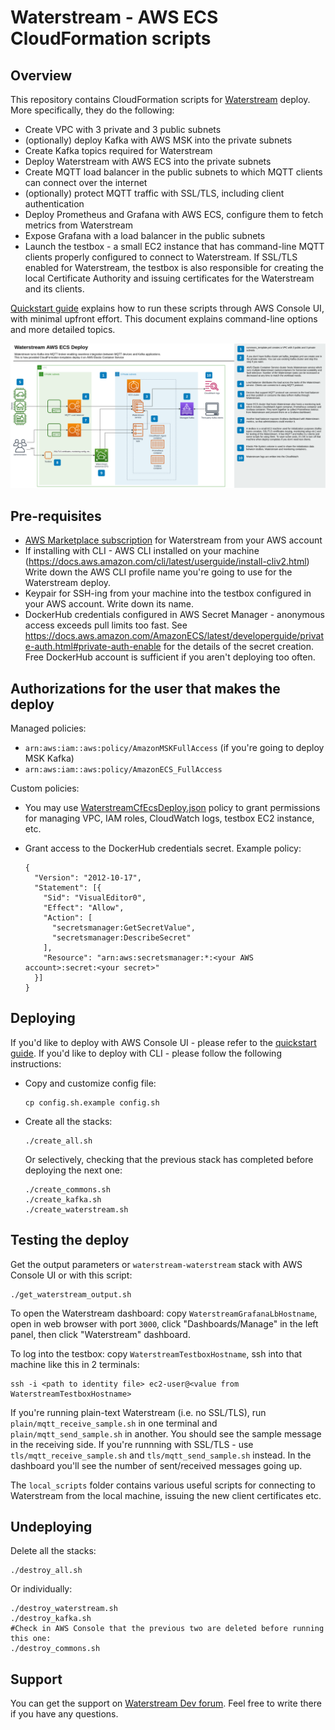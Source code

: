 Waterstream - AWS ECS CloudFormation scripts
============================================

Overview
--------

This repository contains CloudFormation scripts for [Waterstream](waterstream.io) deploy. 
More specifically, they do the following:

- Create VPC with 3 private and 3 public subnets
- (optionally) deploy Kafka with AWS MSK into the private subnets
- Create Kafka topics required for Waterstream 
- Deploy Waterstream with AWS ECS into the private subnets
- Create MQTT load balancer in the public subnets to which MQTT clients can connect over the internet
- (optionally) protect MQTT traffic with SSL/TLS, including client authentication 
- Deploy Prometheus and Grafana with AWS ECS, configure them to fetch metrics from Waterstream
- Expose Grafana with a load balancer in the public subnets  
- Launch the testbox - a small EC2 instance that has command-line MQTT clients properly configured
  to connect to Waterstream. If SSL/TLS enabled for Waterstream, the testbox is also responsible
  for creating the local Certificate Authority and issuing certificates for the Waterstream and its clients.

[Quickstart guide](QUICKSTART.md) explains how to run these scripts through AWS Console UI, with minimal upfront effort.
This document explains command-line options and more detailed topics.

![Waterstream AWS ECS architecture diagram](img/waterstream_aws_architecture.png "Waterstream AWS ECS architecture diagram")

Pre-requisites
--------------

- [AWS Marketplace subscription](https://aws.amazon.com/marketplace/pp/B08ZDMBQY5) for Waterstream from your AWS account
- If installing with CLI - AWS CLI installed on your machine (https://docs.aws.amazon.com/cli/latest/userguide/install-cliv2.html)
  Write down the AWS CLI profile name you're going to use for the Waterstream deploy.
- Keypair for SSH-ing from your machine into the testbox configured in your AWS account. Write down its name. 
- DockerHub credentials configured in AWS Secret Manager - anonymous access exceeds pull limits too fast. 
  See https://docs.aws.amazon.com/AmazonECS/latest/developerguide/private-auth.html#private-auth-enable for 
  the details of the secret creation. Free DockerHub account is sufficient if you aren't deploying too often.

Authorizations for the user that makes the deploy
-------------------------------------------------

Managed policies:

- `arn:aws:iam::aws:policy/AmazonMSKFullAccess` (if you're going to deploy MSK Kafka)
- `arn:aws:iam::aws:policy/AmazonECS_FullAccess` 

Custom policies:

- You may use [WaterstreamCfEcsDeploy.json](WaterstreamCfEcsDeploy.json) policy to grant permissions
  for managing VPC, IAM roles, CloudWatch logs, testbox EC2 instance, etc. 
- Grant access to the DockerHub credentials secret. Example policy:

      {
        "Version": "2012-10-17",
        "Statement": [{
          "Sid": "VisualEditor0",
          "Effect": "Allow",
          "Action": [
            "secretsmanager:GetSecretValue",
            "secretsmanager:DescribeSecret"
          ],
          "Resource": "arn:aws:secretsmanager:*:<your AWS account>:secret:<your secret>"
        }]
      }

Deploying 
---------

If you'd like to deploy with AWS Console UI - please refer to the [quickstart guide](QUICKSTART.md).
If you'd like to deploy with CLI - please follow the following instructions:

- Copy and customize config file:

      cp config.sh.example config.sh

- Create all the stacks:

      ./create_all.sh

  Or selectively, checking that the previous stack has completed before deploying the next one:

      ./create_commons.sh
      ./create_kafka.sh
      ./create_waterstream.sh


Testing the deploy
------------------

Get the output parameters or `waterstream-waterstream` stack with AWS Console UI or with this script:

    ./get_waterstream_output.sh

To open the Waterstream dashboard: copy `WaterstreamGrafanaLbHostname`, open in web browser with port `3000`, 
click "Dashboards/Manage" in the left panel, then click "Waterstream" dashboard.

To log into the testbox: copy `WaterstreamTestboxHostname`, ssh into that machine like this in 2 terminals:

    ssh -i <path to identity file> ec2-user@<value from WaterstreamTestboxHostname>

If you're running plain-text Waterstream (i.e. no SSL/TLS), run `plain/mqtt_receive_sample.sh` in one terminal
and `plain/mqtt_send_sample.sh` in another. You should see the sample message in the receiving side.
If you're runnning with SSL/TLS - use `tls/mqtt_receive_sample.sh` and `tls/mqtt_send_sample.sh` instead.
In the dashboard you'll see the number of sent/received messages going up.

The `local_scripts` folder contains various useful scripts for connecting to Waterstream from the local machine,
issuing the new client certificates etc.

Undeploying 
-----------

Delete all the stacks:

    ./destroy_all.sh

Or individually:

    ./destroy_waterstream.sh
    ./destroy_kafka.sh
    #Check in AWS Console that the previous two are deleted before running this one:
    ./destroy_commons.sh

Support
-------

You can get the support on [Waterstream Dev forum](https://dev.waterstream.io/). 
Feel free to write there if you have any questions.